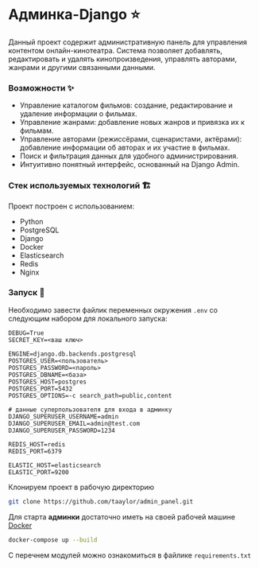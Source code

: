 # Админка-Django ⭐

Данный проект содержит административную панель для управления контентом онлайн-кинотеатра. Система позволяет добавлять, редактировать и удалять кинопроизведения, управлять авторами, жанрами и другими связанными данными.

### Возможности ✨

- Управление каталогом фильмов: создание, редактирование и удаление информации о фильмах. 
- Управление жанрами: добавление новых жанров и привязка их к фильмам. 
- Управление авторами (режиссёрами, сценаристами, актёрами): добавление информации об авторах и их участие в фильмах. 
- Поиск и фильтрация данных для удобного администрирования. 
- Интуитивно понятный интерфейс, основанный на Django Admin.

### Стек используемых технологий 🏗️

Проект построен с использованием:
- Python
- PostgreSQL
- Django
- Docker
- Elasticsearch
- Redis
- Nginx

### Запуск 🍾

Необходимо завести файлик переменных окружения `.env` со следующим набором для локального запуска:
```
DEBUG=True
SECRET_KEY=<ваш ключ>

ENGINE=django.db.backends.postgresql
POSTGRES_USER=<пользователь>
POSTGRES_PASSWORD=<пароль>
POSTGRES_DBNAME=<база>
POSTGRES_HOST=postgres
POSTGRES_PORT=5432
POSTGRES_OPTIONS=-c search_path=public,content

# данные суперпользователя для входа в админку
DJANGO_SUPERUSER_USERNAME=admin
DJANGO_SUPERUSER_EMAIL=admin@test.com
DJANGO_SUPERUSER_PASSWORD=1234

REDIS_HOST=redis
REDIS_PORT=6379

ELASTIC_HOST=elasticsearch
ELASTIC_PORT=9200
```

Клонируем проект в рабочую директорию
```bash
git clone https://github.com/taaylor/admin_panel.git
```

Для старта **админки** достаточно иметь на своей рабочей машине [Docker](https://www.docker.com/)
```bash
docker-compose up --build
```

С перечнем модулей можно ознакомиться в файлике `requirements.txt`
